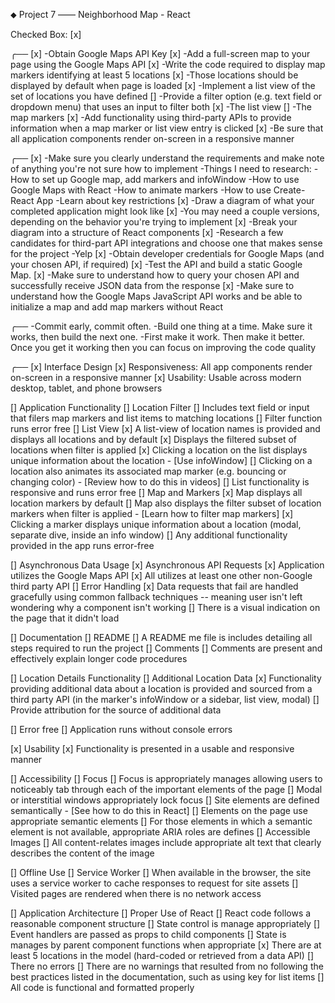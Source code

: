 ⬥ Project 7 —— Neighborhood Map - React

Checked Box: [x]

╭── <Dev Strategy>
[x]  -Obtain Google Maps API Key
[x]  -Add a full-screen map to your page using the Google Maps API
[x]  -Write the code required to display map markers identifying at least 5 locations
[x]    -Those locations should be displayed by default when page is loaded
[x]  -Implement a list view of the set of locations you have defined
[]  -Provide a filter option (e.g. text field or dropdown menu) that uses an input to filter both
  [x]  -The list view
  []  -The map markers
[x]  -Add functionality using third-party APIs to provide information when a map marker or list view entry is clicked
[x]  -Be sure that all application components render on-screen in a responsive manner

╭── <How to Approach Complex Projects>
[x]  -Make sure you clearly  understand the requirements and make note of anything you're not sure how to implement
      -Things I need to research:
        -How to set up Google map, add markers and infoWindow
        -How to use Google Maps with React
        -How to animate markers
        -How to use Create-React App
        -Learn about key restrictions
[x]  -Draw a diagram of what your completed application might look like
[x]    -You may need a couple versions, depending on the behavior you're trying to implement
[x]  -Break your diagram into a structure of React components
[x]  -Research a few candidates for third-part API integrations and choose one that makes sense for the project
        -Yelp
[x]  -Obtain developer credentials for Google Maps (and your chosen API, if required)
[x]  -Test the API and build a static Google Map.
[x]    -Make sure to understand how to query your chosen API and successfully receive JSON data from the response
[x]    -Make sure to understand how the Google Maps JavaScript API works and be able to initialize a map and add map markers without React

╭── <Start Building>
  -Commit early, commit often.
  -Build one thing at a time. Make sure it works, then build the next one.
  -First make it work. Then make it better. Once you get it working then you can focus on improving the code quality

╭── <Rubric>
[x] Interface Design
[x]    Responsiveness: All app components render on-screen in a responsive manner
[x]    Usability: Usable across modern desktop, tablet, and phone browsers

[]  Application Functionality
[]    Location Filter
[]      Includes text field or input that filers map markers and list items to matching locations
[]        Filter function runs error free
[]    List View
[x]        A list-view of location names is provided and displays all locations and by default
[x]        Displays the filtered subset of locations when filter is applied
[x]        Clicking a location on the list displays unique information about the location - [Use infoWindow]
[]          Clicking on a location also animates its associated map marker (e.g. bouncing or changing color) - [Review how to do this in videos]
[]        List functionality is responsive and runs error free
[]    Map and Markers
[x]      Map displays all location markers by default
[]        Map also displays the filter subset of location markers when filter is applied - [Learn how to filter map markers]
[x]        Clicking a marker displays unique information about a location (modal, separate dive, inside an info window)
[]      Any additional functionality provided in the app runs error-free

[]  Asynchronous Data Usage
[x]    Asynchronous API Requests
[x]      Application utilizes the Google Maps API
[x]      All utilizes at least one other non-Google third party API
[]    Error Handling
[x]      Data requests that fail are handled gracefully using common fallback techniques -- meaning user isn't left wondering why a component isn't working
[]      There is a visual indication on the page that it didn't load

[]  Documentation
[]    README
[]      A README me file is includes detailing all steps required to run the project
[]    Comments
[]      Comments are present and effectively explain longer code procedures

[]  Location Details Functionality
[]    Additional Location Data
[x]      Functionality providing additional data about a location is provided and sourced from a third party API (in the marker's infoWindow or a sidebar, list view, modal)
[]      Provide attribution for the source of additional data

[]  Error free
[]    Application runs without console errors

[x]  Usability
[x]    Functionality is presented in a usable and responsive manner

[]  Accessibility
[]    Focus
[]      Focus is appropriately manages allowing users to noticeably tab through each of the important elements of the page
[]      Modal or interstitial windows appropriately lock focus
[]    Site elements are defined semantically - [See how to do this in React]
[]      Elements on the page use appropriate semantic elements
[]      For those elements in which a semantic element is not available, appropriate ARIA roles are defines
[]  Accessible Images
[]    All content-relates images include appropriate alt text that clearly describes the content of the image

[]  Offline Use
[]    Service Worker
[]      When available in the browser, the site uses a service worker to cache responses to request for site assets
[]      Visited pages are rendered when there is no network access

[]  Application Architecture
[]    Proper Use of React
[]      React code follows a reasonable component structure
[]      State control is manage appropriately
[]        Event handlers are passed as props to child components
[]        State is manages by parent component functions when appropriate
[x]      There are at least 5 locations in the model (hard-coded or retrieved from a data API)
[]      There no errors
[]      There are no warnings that resulted from no following the best practices listed in the documentation, such as using key for list items
[]      All code is functional and formatted properly
